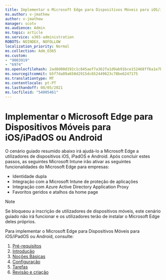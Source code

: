 ```yaml
---
title: Implementar o Microsoft Edge para Dispositivos Móveis para iOS/iPadOS ou Android
ms.author: v-jmathew
author: v-jmathew
manager: scotv
ms.audience: Admin
ms.topic: article
ms.service: o365-administration
ROBOTS: NOINDEX, NOFOLLOW
localization_priority: Normal
ms.collection: Adm_O365
ms.custom:
- "9003919"
- "6974"
ms.openlocfilehash: 2ad8d00d192c1c845aef7a362fa1d9ab91bce152468ff6a1e7bf6ad9250eb5c1
ms.sourcegitcommit: b5f7da89a650d2915dc652449623c78be6247175
ms.translationtype: MT
ms.contentlocale: pt-PT
ms.lasthandoff: 08/05/2021
ms.locfileid: "54005461"
---
```

# <a name="deploy-microsoft-edge-for-mobile-for-iosipados-or-android"></a>Implementar o Microsoft Edge para Dispositivos Móveis para iOS/iPadOS ou Android

O cenário guiado resumido abaixo irá ajudá-lo a Microsoft Edge a utilizadores de dispositivos iOS, iPadOS e Android. Após concluir estes passos, as seguintes Microsoft Intune irão ativar as seguintes funcionalidades do Microsoft Edge para empresas:

- Identidade dupla
- Integração com a Microsoft Intune de proteção de aplicações
- Integração com Azure Active Directory Application Proxy
- Favoritos geridos e atalhos da home page

> [!NOTE]
> Se bloqueou a inscrição de utilizadores de dispositivos móveis, este cenário guiado não irá funcionar e os utilizadores terão de instalar o Microsoft Edge deles próprios.

Para implementar o Microsoft Edge para Dispositivos Móveis para iOS/iPadOS ou Android, consulte:

1. [Pré-requisitos](https://go.microsoft.com/fwlink/?linkid=2133027)
2. [Introdução](https://go.microsoft.com/fwlink/?linkid=2133520)
3. [Noções Básicas](https://go.microsoft.com/fwlink/?linkid=2133421)
4. [Configuração](https://go.microsoft.com/fwlink/?linkid=2133521)
5. [Tarefas](https://go.microsoft.com/fwlink/?linkid=2132869)
6. [Revisão e criação](https://go.microsoft.com/fwlink/?linkid=2133522)

